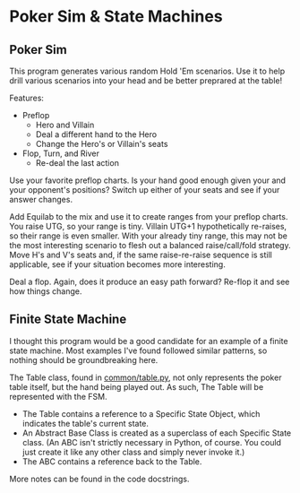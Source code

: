# Poker Sim & State Machines

## Poker Sim

This program generates various random Hold 'Em scenarios. Use it to help drill various scenarios into your head and be better preprared at the table!

Features:
* Preflop
    * Hero and Villain
    * Deal a different hand to the Hero
    * Change the Hero's or Villain's seats
* Flop, Turn, and River
    * Re-deal the last action

Use your favorite preflop charts. Is your hand good enough given your and your opponent's positions? Switch up either of your seats and see if your answer changes.

Add Equilab to the mix and use it to create ranges from your preflop charts. You raise UTG, so your range is tiny. Villain UTG+1 hypothetically re-raises, so their range is even smaller. With your already tiny range, this may not be the most interesting scenario to flesh out a balanced raise/call/fold strategy. Move H's and V's seats and, if the same raise-re-raise sequence is still applicable, see if your situation becomes more interesting.

Deal a flop. Again, does it produce an easy path forward? Re-flop it and see how things change.

## Finite State Machine

I thought this program would be a good candidate for an example of a finite state machine. Most examples I've found followed similar patterns, so nothing should be groundbreaking here.

The Table class, found in [common/table.py](common/table.py), not only represents the poker table itself, but the hand being played out. As such, The Table will be represented with the FSM.
* The Table contains a reference to a Specific State Object, which indicates the table's current state.
* An Abstract Base Class is created as a superclass of each Specific State class. (An ABC isn't strictly necessary in Python, of course. You could just create it like any other class and simply never invoke it.)
* The ABC contains a reference back to the Table.

More notes can be found in the code docstrings.
